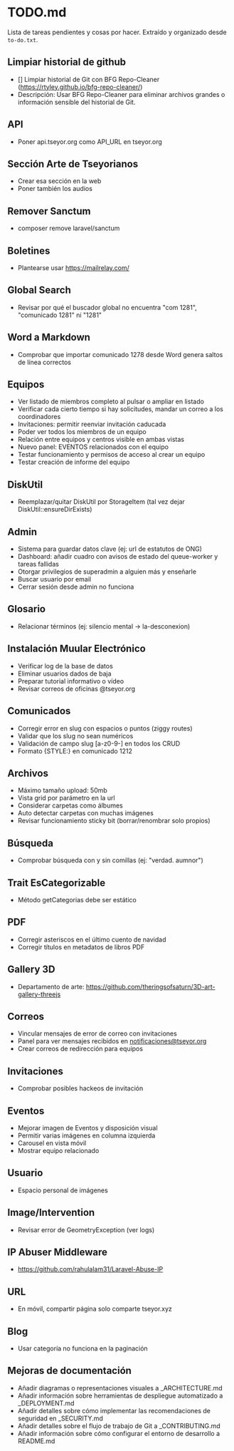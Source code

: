 # TODO.md

Lista de tareas pendientes y cosas por hacer. Extraído y organizado desde `to-do.txt`.

## Limpiar historial de github
- [] Limpiar historial de Git con BFG Repo-Cleaner (https://rtyley.github.io/bfg-repo-cleaner/)
- Descripción: Usar BFG Repo-Cleaner para eliminar archivos grandes o información sensible del historial de Git.

 ## API
- Poner api.tseyor.org como API_URL en tseyor.org

## Sección Arte de Tseyorianos
- Crear esa sección en la web
- Poner también los audios

## Remover Sanctum
- composer remove laravel/sanctum

## Boletines
- Plantearse usar https://mailrelay.com/

## Global Search
- Revisar por qué el buscador global no encuentra "com 1281", "comunicado 1281" ni "1281"

## Word a Markdown
- Comprobar que importar comunicado 1278 desde Word genera saltos de línea correctos

## Equipos
- Ver listado de miembros completo al pulsar o ampliar en listado
- Verificar cada cierto tiempo si hay solicitudes, mandar un correo a los coordinadores
- Invitaciones: permitir reenviar invitación caducada
- Poder ver todos los miembros de un equipo
- Relación entre equipos y centros visible en ambas vistas
- Nuevo panel: EVENTOS relacionados con el equipo
- Testar funcionamiento y permisos de acceso al crear un equipo
- Testar creación de informe del equipo

## DiskUtil
- Reemplazar/quitar DiskUtil por StorageItem (tal vez dejar DiskUtil::ensureDirExists)

## Admin
- Sistema para guardar datos clave (ej: url de estatutos de ONG)
- Dashboard: añadir cuadro con avisos de estado del queue-worker y tareas fallidas
- Otorgar privilegios de superadmin a alguien más y enseñarle
- Buscar usuario por email
- Cerrar sesión desde admin no funciona

## Glosario
- Relacionar términos (ej: silencio mental -> la-desconexion)

## Instalación Muular Electrónico
- Verificar log de la base de datos
- Eliminar usuarios dados de baja
- Preparar tutorial informativo o vídeo
- Revisar correos de oficinas @tseyor.org

## Comunicados
- Corregir error en slug con espacios o puntos (ziggy routes)
- Validar que los slug no sean numéricos
- Validación de campo slug [a-z0-9\-] en todos los CRUD
- Formato {STYLE:} en comunicado 1212

## Archivos
- Máximo tamaño upload: 50mb
- Vista grid por parámetro en la url
- Considerar carpetas como álbumes
- Auto detectar carpetas con muchas imágenes
- Revisar funcionamiento sticky bit (borrar/renombrar solo propios)

## Búsqueda
- Comprobar búsqueda con y sin comillas (ej: "verdad. aumnor")

## Trait EsCategorizable
- Método getCategorias debe ser estático

## PDF
- Corregir asteriscos en el último cuento de navidad
- Corregir títulos en metadatos de libros PDF

## Gallery 3D
- Departamento de arte: https://github.com/theringsofsaturn/3D-art-gallery-threejs

## Correos
- Vincular mensajes de error de correo con invitaciones
- Panel para ver mensajes recibidos en notificaciones@tseyor.org
- Crear correos de redirección para equipos

## Invitaciones
- Comprobar posibles hackeos de invitación

## Eventos
- Mejorar imagen de Eventos y disposición visual
- Permitir varias imágenes en columna izquierda
- Carousel en vista móvil
- Mostrar equipo relacionado

## Usuario
- Espacio personal de imágenes

## Image/Intervention
- Revisar error de GeometryException (ver logs)

## IP Abuser Middleware
- https://github.com/rahulalam31/Laravel-Abuse-IP

## URL
- En móvil, compartir página solo comparte tseyor.xyz

## Blog
- Usar categoría no funciona en la paginación

## Mejoras de documentación

- Añadir diagramas o representaciones visuales a _ARCHITECTURE.md
- Añadir información sobre herramientas de despliegue automatizado a _DEPLOYMENT.md
- Añadir detalles sobre cómo implementar las recomendaciones de seguridad en _SECURITY.md
- Añadir detalles sobre el flujo de trabajo de Git a _CONTRIBUTING.md
- Añadir información sobre cómo configurar el entorno de desarrollo a README.md
